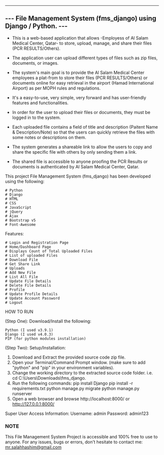 ------------------------------------------------------------------
--- File Management System (fms_django) using Django / Python. ---
------------------------------------------------------------------

- This is a web-based application that allows -Employess of Al Salam Medical Center, Qatar- to store, upload, manage, 
  and share their files (PCR RESULTS/Others). 

- The application user can upload different types of files such as zip files, documents, or images. 

- The system's main goal is to provide the Al Salam Medical Center employees a plat-from to store their files 
  (PCR RESULTS/Others) or documents online for easy retrieval in the airport (Hamad International Airport) as 
  per MOPH rules and regulations.

- It's a easy-to-use, very simple, very forward and has user-friendly features and functionalities.

- In order for the user to upload their files or documents, they must be logged in to the system.
 
- Each uploaded file contains a field of title and description (Paitent Name & Description/Note) so that the users 
  can quickly retrieve the files with some notes or descriptions on them.

- The system generates a shareable link to allow the users to copy and share the specific file with others by only 
  sending them a link. 

- The shared file is accessible to anyone proofing the PCR Results or documents is authenticated by 
  Al Salam Medical Center, Qatar.


This project File Management System (fms_django) has been developed using the following:

	# Python
	# Django
	# HTML
	# CSS
	# JavaScript
	# jQuery
	# Ajax
	# Bootstrap v5
	# Font-Awesome

Features:

	# Login and Registration Page
	# Home/Dashboard Page
	# Displays Count of Total Uploaded Files	
	# List of uploaded Files
	# Download File
	# Get Share Link
	# Uploads
	# Add New File
	# List All File
	# Update File Details
	# Delete File Details
	# Profile
	# Update Profile Details
	# Update Account Password
	# Logout

HOW TO RUN 

(Step One): Download/Install the following:

	Python (I used v3.9.1)
	Django (I used v4.0.3)
	PIP (for python modules installation)


(Step Two): Setup/Installation:

1. Download and Extract the provided source code zip file.
2. Open your Terminal/Command Prompt window. (make sure to add "python" and "pip" in your environment variables).
3. Change the working directory to the extracted source code folder. i.e. cd C:\Users\Downloads\fms_django.
4. Run the following commands:
	pip install Django
	pip install -r requirements.txt
	python manage.py migrate
	python manage.py runserver
5. Open a web browser and browse http://localhost:8000/ or http://127.0.0.1:8000/

Super User Access Information:
Username: admin
Password: admin123

### NOTE ###
This File Management System Project is accessible and 100% free to use to anyone.
For any issues, bugs or errors, don't hesitate to contact me: mr.salahhashim@gmail.com
